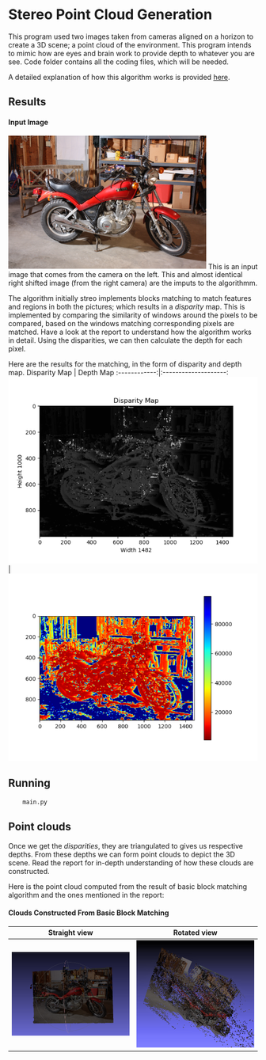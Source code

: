 # Stereo Point Cloud Generation
This program used two images taken from cameras aligned on a horizon to create a 3D scene; a point cloud of the environment. This program intends to mimic how are eyes and brain work to provide depth to whatever you are see.
Code folder contains all the coding files, which will be needed.

A detailed explanation of how this algorithm works is provided <a href="./Point-Clouds_from_StereoImages_report.pdf">here</a>.

## Results

<h4>Input Image</h4>
<img src="Code/img0.png" width=400>
This is an input image that comes from the camera on the left. This and almost identical right shifted image (from the right camera) are the imputs to the algorithmm.


The algorithm initially streo implements blocks matching to match features and regions in both the pictures; which results in a *disparity* map. This is implemented by comparing the similarity of windows around the pixels to be compared, based on the windows matching corresponding pixels are matched. Have a look at the report to understand how the algorithm works in detail.
Using the disparities, we can then calculate the depth for each pixel.


Here are the results for the matching, in the form of disparity and depth map.
Disparity Map | Depth Map
:------------:|:--------------------:
![](Results/Disparity_map.png)|![](Results/Depth_map.png)
## Running

```bash
    main.py
```

## Point clouds 
Once we get the *disparities*, they are triangulated to gives us respective depths. From these depths we can form point clouds to depict the 3D scene. Read the report for in-depth understanding of how these clouds are constructed.

Here is the point cloud computed from the result of basic block matching algorithm and the ones mentioned in the report:
<h4>Clouds Constructed From Basic Block Matching</h4>

Straight view | Rotated view
:------------:|:--------------------:
![](Results/PointCloud.png)|![](Results/PointCloud2.png)
